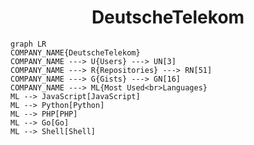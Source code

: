 <h1 align="center">DeutscheTelekom</h1>

```mermaid
graph LR
COMPANY_NAME{DeutscheTelekom}
COMPANY_NAME ---> U{Users} ---> UN[3]
COMPANY_NAME ---> R{Repositories} ---> RN[51]
COMPANY_NAME ---> G{Gists} ---> GN[16]
COMPANY_NAME ---> ML{Most Used<br>Languages}
ML --> JavaScript[JavaScript]
ML --> Python[Python]
ML --> PHP[PHP]
ML --> Go[Go]
ML --> Shell[Shell]
```
